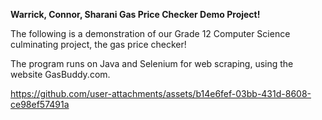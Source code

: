 **Warrick, Connor, Sharani Gas Price Checker Demo Project!**

The following is a demonstration of our Grade 12 Computer Science culminating project, the gas price checker!

The program runs on Java and Selenium for web scraping, using the website GasBuddy.com. 

https://github.com/user-attachments/assets/b14e6fef-03bb-431d-8608-ce98ef57491a

